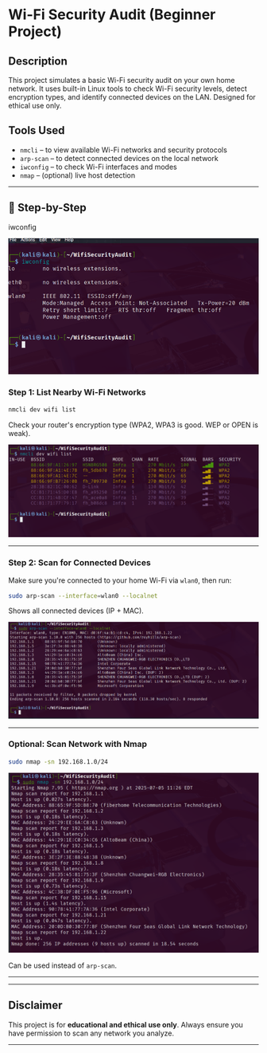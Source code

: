 
# Wi-Fi Security Audit (Beginner Project)

## Description

This project simulates a basic Wi-Fi security audit on your own home network. It uses built-in Linux tools to check Wi-Fi security levels, detect encryption types, and identify connected devices on the LAN. Designed for ethical use only.

## Tools Used

- `nmcli` – to view available Wi-Fi networks and security protocols
- `arp-scan` – to detect connected devices on the local network
- `iwconfig` – to check Wi-Fi interfaces and modes
- `nmap` – (optional) live host detection

---

## 📶 Step-by-Step

iwconfig

![WiFi Security Audit - Step 0](https://raw.githubusercontent.com/mchyasn/cyber-Projs-beginner-to-advanced/main/WifiSecurityAudit/sc/step0.png)

### Step 1: List Nearby Wi-Fi Networks

```bash
nmcli dev wifi list
```

Check your router's encryption type (WPA2, WPA3 is good. WEP or OPEN is weak).

![WiFi Security Scan](https://raw.githubusercontent.com/mchyasn/cyber-Projs-beginner-to-advanced/main/WifiSecurityAudit/sc/step1.png)

---

### Step 2: Scan for Connected Devices

Make sure you're connected to your home Wi-Fi via `wlan0`, then run:

```bash
sudo arp-scan --interface=wlan0 --localnet
```

Shows all connected devices (IP + MAC).

![WiFi Security Results](https://raw.githubusercontent.com/mchyasn/cyber-Projs-beginner-to-advanced/main/WifiSecurityAudit/sc/step3.png)

---

### Optional: Scan Network with Nmap

```bash
sudo nmap -sn 192.168.1.0/24
```
![WiFi Audit Report](https://raw.githubusercontent.com/mchyasn/cyber-Projs-beginner-to-advanced/main/WifiSecurityAudit/sc/step5.png)

Can be used instead of `arp-scan`.

---

---

## Disclaimer

This project is for **educational and ethical use only**. Always ensure you have permission to scan any network you analyze.

---

